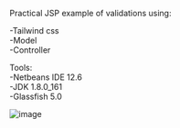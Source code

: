 Practical JSP example of validations using: <br>

-Tailwind css <br>
-Model <br>
-Controller <br>


Tools: <br>
-Netbeans IDE 12.6 <br>
-JDK 1.8.0_161 <br>
-Glassfish 5.0 <br>


![image](https://user-images.githubusercontent.com/82195641/193720697-86334669-aa35-42b5-ba60-ad06a409a081.png)
